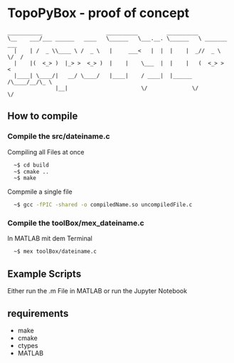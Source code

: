 # TopoPyBox - proof of concept

```text
___________                    __________         __________              
\__    ___/___ ______   ____   \______   \___.__. \______   \ _______  ___
  |    | /  _ \\____ \ /  _ \   |     ___<   |  |  |    |  _//  _ \  \/  /
  |    |(  <_> )  |_> >  <_> )  |    |    \___  |  |    |   (  <_> >    < 
  |____| \____/|   __/ \____/   |____|    / ____|  |______  /\____/__/\_ \
               |__|                       \/              \/            \/
```

## How to compile

### Compile the src/dateiname.c

Compiling all Files at once

```bash
  ~$ cd build
  ~$ cmake ..
  ~$ make
```

Compmile a single file

```bash
  ~$ gcc -fPIC -shared -o compiledName.so uncompiledFile.c
```

### Compile the toolBox/mex_dateiname.c

In MATLAB mit dem Terminal

```bash
  ~$ mex toolBox/dateiname.c
```

## Example Scripts

Either run the .m File in MATLAB or run the Jupyter Notebook

## requirements

- make
- cmake
- ctypes
- MATLAB
